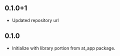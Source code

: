 ## 0.1.0+1

- Updated repository url

## 0.1.0

- Initialize with library portion from at_app package.
